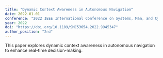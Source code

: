 ```yaml
---
title: "Dynamic Context Awareness in Autonomous Navigation"
date: 2022-01-01
conference: "2022 IEEE International Conference on Systems, Man, and Cybernetics (SMC)"
year: 2022
doi: "https://doi.org/10.1109/SMC53654.2022.9945347"
author_position: "2nd"
---
```


This paper explores dynamic context awareness in autonomous navigation to enhance real-time decision-making.
